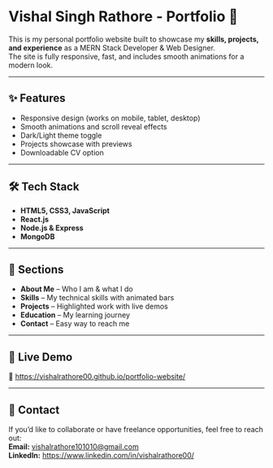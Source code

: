 # Vishal Singh Rathore - Portfolio 🚀

This is my personal portfolio website built to showcase my **skills, projects, and experience** as a MERN Stack Developer & Web Designer.  
The site is fully responsive, fast, and includes smooth animations for a modern look.

---

## ✨ Features

- Responsive design (works on mobile, tablet, desktop)
- Smooth animations and scroll reveal effects
- Dark/Light theme toggle
- Projects showcase with previews
- Downloadable CV option

---

## 🛠️ Tech Stack

- **HTML5, CSS3, JavaScript**
- **React.js**
- **Node.js & Express**
- **MongoDB**

---

## 📂 Sections

- **About Me** – Who I am & what I do
- **Skills** – My technical skills with animated bars
- **Projects** – Highlighted work with live demos
- **Education** – My learning journey
- **Contact** – Easy way to reach me

---

## 🚀 Live Demo

🔗 https://vishalrathore00.github.io/portfolio-website/

---

## 📩 Contact

If you’d like to collaborate or have freelance opportunities, feel free to reach out:  
**Email:** vishalrathore101010@gmail.com  
**LinkedIn:** https://www.linkedin.com/in/vishalrathore00/
